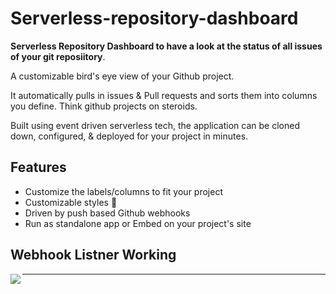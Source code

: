 # Serverless-repository-dashboard

 <strong>Serverless Repository Dashboard to have a look at the status of all issues of your git reposiitory</strong>.

A customizable bird's eye view of your Github project.

It automatically pulls in issues & Pull requests and sorts them into columns you define. Think github projects on steroids.

Built using event driven serverless tech, the application can be cloned down, configured, & deployed for your project in minutes.

## Features


- Customize the labels/columns to fit your project
- Customizable styles 💁
- Driven by push based Github webhooks
- Run as standalone app or Embed on your project's site


## Webhook Listner Working

<img align="left" src=Webhook-Listner.jpg></img>

---
